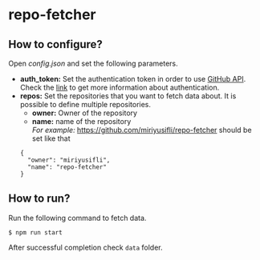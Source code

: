 # repo-fetcher

## How to configure?
Open *config.json* and set the following parameters.
- **auth_token:** Set the authentication token in order to use [GitHub API](https://docs.github.com/en/free-pro-team@latest/rest). Check the [link](https://octokit.github.io/rest.js/v18#authentication) to get more information about authentication.
- **repos:** Set the repositories that you want to fetch data about. It is possible to define multiple repositories.
  - **owner:** Owner of the repository
  - **name:** name of the repository\
*For example:* https://github.com/miriyusifli/repo-fetcher should be set like that
  ```
  {
    "owner": "miriyusifli",
    "name": "repo-fetcher"
  }
  ```
## How to run?
Run the following command to fetch data.
```
$ npm run start
```
After successful completion check ```data``` folder.